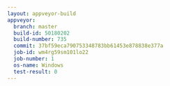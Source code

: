 ```yaml
---
layout: appveyor-build
appveyor:
  branch: master
  build-id: 50180202
  build-number: 735
  commit: 37bf59eca790753348783bb61453e878838e377a
  job-id: wm4rg59sm101lo22
  job-number: 1
  os-name: Windows
  test-result: 0
---
```

